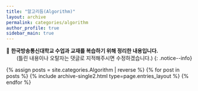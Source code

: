 ```yaml
---
title: "알고리듬(Algorithm)"
layout: archive
permalink: categories/algorithm
author_profile: true
sidebar_main: true
---
```


📝 **한국방송통신대학교 수업과 교재를 복습하기 위해 정리한 내용입니다.**
<br>
　　(틀린 내용이나 오탈자는 댓글로 지적해주시면 수정하겠습니다.)
{: .notice--info}

{% assign posts = site.categories.Algorithm | reverse %}
{% for post in posts %} {% include archive-single2.html type=page.entries_layout %} {% endfor %}